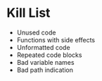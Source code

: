 Kill List
=========
* Unused code
* Functions with side effects
* Unformatted code
* Repeated code blocks
* Bad variable names
* Bad path indication
